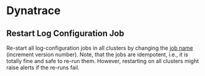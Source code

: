 # Dynatrace

## Restart Log Configuration Job

Re-start all log-configuration jobs in all clusters by changing the [job name](https://gitlab.cee.redhat.com/service/app-interface/-/blob/d682a17bf8612a2cc8eee0f5354981b6841e4a6b/resources/setup/dynatrace/log-config-job.yaml.j2#L14) (increment version number).
Note, that the jobs are idempotent, i.e., it is totally fine and safe to re-run them.
However, restarting on all clusters might raise alerts if the re-runs fail.
